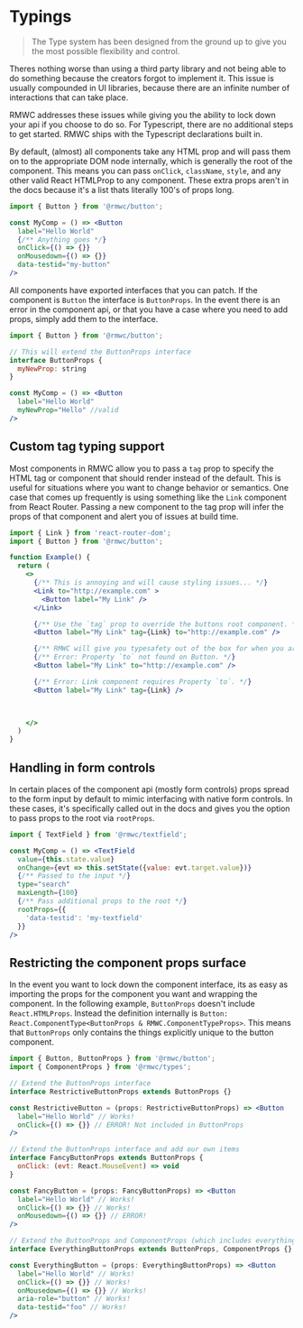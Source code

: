 # Typings

> The Type system has been designed from the ground up to give you the most possible flexibility and control.

Theres nothing worse than using a third party library and not being able to do something because the creators forgot to implement it. This issue is usually compounded in UI libraries, because there are an infinite number of interactions that can take place.

RMWC addresses these issues while giving you the ability to lock down your api if you choose to do so. For Typescript, there are no additional steps to get started. RMWC ships with the Typescript declarations built in.

By default, (almost) all components take any HTML prop and will pass them on to the appropriate DOM node internally, which is generally the root of the component. This means you can pass `onClick`, `className`, `style`, and any other valid React HTMLProp to any component. These extra props aren't in the docs because it's a list thats literally 100's of props long.

```jsx
import { Button } from '@rmwc/button';

const MyComp = () => <Button
  label="Hello World"
  {/** Anything goes */}
  onClick={() => {}}
  onMousedown={() => {}}
  data-testid="my-button"
/>
```

All components have exported interfaces that you can patch. If the component is `Button` the interface is `ButtonProps`. In the event there is an error in the component api, or that you have a case where you need to add props, simply add them to the interface.

```jsx
import { Button } from '@rmwc/button';

// This will extend the ButtonProps interface
interface ButtonProps {
  myNewProp: string
}

const MyComp = () => <Button
  label="Hello World"
  myNewProp="Hello" //valid
/>
```

## Custom tag typing support

Most components in RMWC allow you to pass a `tag` prop to specify the HTML tag or component that should render instead of the default. This is useful for situations where you want to change behavior or semantics. One case that comes up frequently is using something like the `Link` component from React Router. Passing a new component to the tag prop will infer the props of that component and alert you of issues at build time.

```jsx
import { Link } from 'react-router-dom';
import { Button } from '@rmwc/button';

function Example() {
  return (
    <>
      {/** This is annoying and will cause styling issues... */}
      <Link to="http://example.com" >
        <Button label="My Link" />
      </Link>

      {/** Use the `tag` prop to override the buttons root component. */}
      <Button label="My Link" tag={Link} to="http://example.com" />

      {/** RMWC will give you typesafety out of the box for when you are extending components. */}
      {/** Error: Property `to` not found on Button. */}
      <Button label="My Link" to="http://example.com" />

      {/** Error: Link component requires Property `to`. */}
      <Button label="My Link" tag={Link} />

      

    </>
  )
}
```


## Handling in form controls

In certain places of the component api (mostly form controls) props spread to the form input by default to mimic interfacing with native form controls. In these cases, it's specifically called out in the docs and gives you the option to pass props to the root via `rootProps`.

```jsx
import { TextField } from '@rmwc/textfield';

const MyComp = () => <TextField
  value={this.state.value}
  onChange={evt => this.setState({value: evt.target.value})}
  {/** Passed to the input */}
  type="search"
  maxLength={100}
  {/** Pass additional props to the root */}
  rootProps={{
    'data-testid': 'my-textfield'
  }}
/>
```

## Restricting the component props surface

In the event you want to lock down the component interface, its as easy as importing the props for the component you want and wrapping the component. In the following example, `ButtonProps` doesn't include `React.HTMLProps`. Instead the definition internally is `Button: React.ComponentType<ButtonProps & RMWC.ComponentTypeProps>`. This means that `ButtonProps` only contains the things explicitly unique to the button component.


```jsx
import { Button, ButtonProps } from '@rmwc/button';
import { ComponentProps } from '@rmwc/types';

// Extend the ButtonProps interface
interface RestrictiveButtonProps extends ButtonProps {}

const RestrictiveButton = (props: RestrictiveButtonProps) => <Button
  label="Hello World" // Works!
  onClick={() => {}} // ERROR! Not included in ButtonProps 
/>

// Extend the ButtonProps interface and add our own items
interface FancyButtonProps extends ButtonProps {
  onClick: (evt: React.MouseEvent) => void
}

const FancyButton = (props: FancyButtonProps) => <Button
  label="Hello World" // Works!
  onClick={() => {}} // Works!
  onMousedown={() => {}} // ERROR!
/>

// Extend the ButtonProps and ComponentProps (which includes everything)
interface EverythingButtonProps extends ButtonProps, ComponentProps {}

const EverythingButton = (props: EverythingButtonProps) => <Button
  label="Hello World" // Works!
  onClick={() => {}} // Works!
  onMousedown={() => {}} // Works!
  aria-role="button" // Works!
  data-testid="foo" // Works!
/>
```
